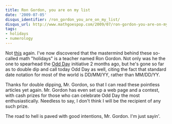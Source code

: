 ```yaml
---
title: Ron Gordon, you are on my list
date: '2009-07-05'
disqus_identifier: /ron_gordon_you_are_on_my_list/
disqus_url: http://www.mathgoespop.com/2009/07/ron-gordon-you-are-on-my-list.html
tags:
- holidays
- numerology
---
```

Not <a href="http://news.yahoo.com/s/afp/20090705/od_afp/britainoffbeat;_ylt=AvlPmFpsvyUGr9NMu_t1JD4DW7oF">this</a> again.  I've now discovered that the mastermind behind these so-called math "holidays" is a teacher named Ron Gordon.  Not only was he the one to spearhead the <a href="http://mathgoespop.blogspot.com/2009/05/when-will-this-stop.html">Odd Day</a> initiative 2 months ago, but he's gone so far as to double dip and call today Odd Day as well, citing the fact that standard date notation for most of the world is DD/MM/YY, rather than MM/DD/YY.

Thanks for double dipping, Mr. Gordon, so that I can read these pointless articles yet again.   Mr. Gordon has even set up a web page and a contest, with cash prizes for those who can celebrate Odd Day the most enthusiastically.  Needless to say, I don't think I will be the recipient of any such prize.

The road to hell is paved with good intentions, Mr. Gordon.  I'm just sayin'.